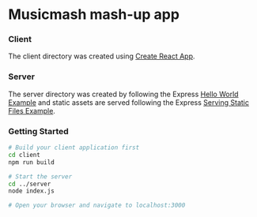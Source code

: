 # Musicmash mash-up app

### Client
The client directory was created using [Create React App](https://reactjs.org/docs/create-a-new-react-app.html). 

### Server
The server directory was created by following the Express [Hello World Example](https://expressjs.com/en/starter/hello-world.html) and static assets are served following the Express [Serving Static Files Example](https://expressjs.com/en/starter/static-files.html). 


### Getting Started
``` bash
# Build your client application first
cd client
npm run build

# Start the server
cd ../server
node index.js

# Open your browser and navigate to localhost:3000
```
